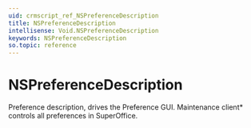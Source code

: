 ```yaml
---
uid: crmscript_ref_NSPreferenceDescription
title: NSPreferenceDescription
intellisense: Void.NSPreferenceDescription
keywords: NSPreferenceDescription
so.topic: reference
---
```


# NSPreferenceDescription

Preference description, drives the Preference GUI. Maintenance client* controls all preferences in SuperOffice.
